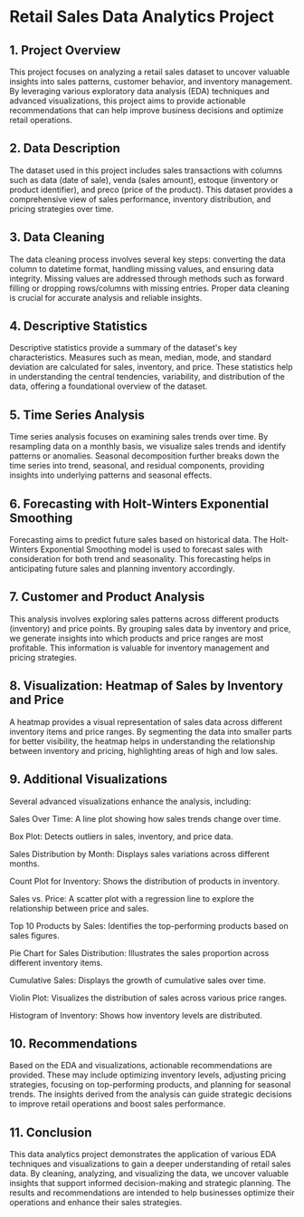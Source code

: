 
# **Retail Sales Data Analytics Project**
## 1. Project Overview
This project focuses on analyzing a retail sales dataset to uncover valuable insights into sales patterns, customer behavior, and inventory management. By leveraging various exploratory data analysis (EDA) techniques and advanced visualizations, this project aims to provide actionable recommendations that can help improve business decisions and optimize retail operations.

## 2. Data Description
The dataset used in this project includes sales transactions with columns such as data (date of sale), venda (sales amount), estoque (inventory or product identifier), and preco (price of the product). This dataset provides a comprehensive view of sales performance, inventory distribution, and pricing strategies over time.

## 3. Data Cleaning
The data cleaning process involves several key steps: converting the data column to datetime format, handling missing values, and ensuring data integrity. Missing values are addressed through methods such as forward filling or dropping rows/columns with missing entries. Proper data cleaning is crucial for accurate analysis and reliable insights.
## 4. Descriptive Statistics
Descriptive statistics provide a summary of the dataset's key characteristics. Measures such as mean, median, mode, and standard deviation are calculated for sales, inventory, and price. These statistics help in understanding the central tendencies, variability, and distribution of the data, offering a foundational overview of the dataset.
## 5. Time Series Analysis
Time series analysis focuses on examining sales trends over time. By resampling data on a monthly basis, we visualize sales trends and identify patterns or anomalies. Seasonal decomposition further breaks down the time series into trend, seasonal, and residual components, providing insights into underlying patterns and seasonal effects.

## 6. Forecasting with Holt-Winters Exponential Smoothing
Forecasting aims to predict future sales based on historical data. The Holt-Winters Exponential Smoothing model is used to forecast sales with consideration for both trend and seasonality. This forecasting helps in anticipating future sales and planning inventory accordingly.
## 7. Customer and Product Analysis
This analysis involves exploring sales patterns across different products (inventory) and price points. By grouping sales data by inventory and price, we generate insights into which products and price ranges are most profitable. This information is valuable for inventory management and pricing strategies.

## 8. Visualization: Heatmap of Sales by Inventory and Price
A heatmap provides a visual representation of sales data across different inventory items and price ranges. By segmenting the data into smaller parts for better visibility, the heatmap helps in understanding the relationship between inventory and pricing, highlighting areas of high and low sales.


## 9.  Additional Visualizations
Several advanced visualizations enhance the analysis, including:

Sales Over Time: A line plot showing how sales trends change over time.

Box Plot: Detects outliers in sales, inventory, and price data.

Sales Distribution by Month: Displays sales variations across different months.

Count Plot for Inventory: Shows the distribution of products in inventory.

Sales vs. Price: A scatter plot with a regression line to explore the relationship between price and sales.

Top 10 Products by Sales: Identifies the top-performing products based on sales figures.

Pie Chart for Sales Distribution: Illustrates the sales proportion across different inventory items.

Cumulative Sales: Displays the growth of cumulative sales over time.

Violin Plot: Visualizes the distribution of sales across various price ranges.

Histogram of Inventory: Shows how inventory levels are distributed.


## 10. Recommendations
Based on the EDA and visualizations, actionable recommendations are provided. These may include optimizing inventory levels, adjusting pricing strategies, focusing on top-performing products, and planning for seasonal trends. The insights derived from the analysis can guide strategic decisions to improve retail operations and boost sales performance.

## 11. Conclusion
This data analytics project demonstrates the application of various EDA techniques and visualizations to gain a deeper understanding of retail sales data. By cleaning, analyzing, and visualizing the data, we uncover valuable insights that support informed decision-making and strategic planning. The results and recommendations are intended to help businesses optimize their operations and enhance their sales strategies.
